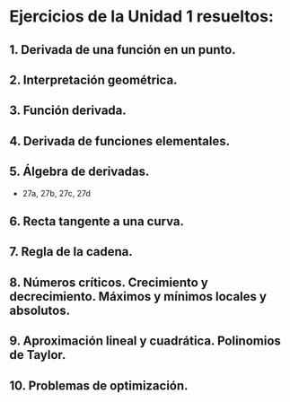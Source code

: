 # Ejercicios de la Unidad 1 resueltos:

## 1. Derivada de una función en un punto.
## 2. Interpretación geométrica.
## 3. Función derivada.
## 4. Derivada de funciones elementales.
## 5. Álgebra de derivadas.
- 27a, 27b, 27c, 27d
## 6. Recta tangente a una curva.
## 7. Regla de la cadena.
## 8. Números críticos. Crecimiento y decrecimiento. Máximos y mínimos locales y absolutos.
## 9. Aproximación lineal y cuadrática. Polinomios de Taylor.
## 10. Problemas de optimización.









